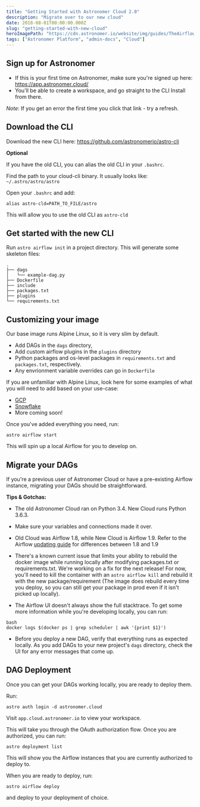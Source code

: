 ```yaml
---
title: "Getting Started with Astronomer Cloud 2.0"
description: "Migrate over to our new cloud"
date: 2018-08-01T00:00:00.000Z
slug: "getting-started-with-new-cloud"
heroImagePath: "https://cdn.astronomer.io/website/img/guides/TheAirflowUI_preview.png"
tags: ["Astronomer Platform", "admin-docs", "Cloud"]
---
```


## Sign up for Astronomer

- If this is your first time on Astronomer, make sure you're signed up here: https://app.astronomer.cloud/
- You'll be able to create a workspace, and go straight to the CLI Install from there. 

_Note_: If you get an error the first time you click that link - try a refresh. 

## Download the CLI

Download the new CLI here:
https://github.com/astronomerio/astro-cli

**Optional**

If you have the old CLI, you can alias the old CLI in your `.bashrc`.

Find the path to your cloud-cli binary. It usually looks like:
`~/.astro/astro/astro`

Open your `.bashrc` and add:

`alias astro-cld=PATH_TO_FILE/astro`

This will allow you to use the old CLI as `astro-cld`

## Get started with the new CLI

Run `astro airflow init` in a project directory. This will generate some skeleton files:

```
.
├── dags
│   └── example-dag.py
├── Dockerfile
├── include
├── packages.txt
├── plugins
└── requirements.txt
```

## Customizing your image
Our base image runs Alpine Linux, so it is very slim by default.

- Add DAGs in the `dags` directory,
- Add custom airflow plugins in the `plugins` directory
- Python packages and os-level packages in `requirements.txt` and `packages.txt`, respectively.
- Any envrionment variable overrides can go in `Dockerfile`

If you are unfamiliar with Alpine Linux, look here for some examples of what
you will need to add based on your use-case:

- [GCP](https://github.com/astronomerio/airflow-guides/tree/master/example_code/gcp/example_code)
- [Snowflake](https://github.com/astronomerio/airflow-guides/tree/master/example_code/snowflake/example_code)
- More coming soon!

Once you've added everything you need, run:

  `astro airflow start`

This will spin up a local Airflow for you to develop on.

## Migrate your DAGs

If you're a previous user of Astronomer Cloud or have a pre-existing Airflow instance, migrating your DAGs should be straightforward. 

__Tips & Gotchas:__
- The old Astronomer Cloud ran on Python 3.4. New Cloud runs Python 3.6.3.
- Make sure your variables and connections made it over.
- Old Cloud was Airflow 1.8, while New Cloud is Airflow 1.9. Refer to the Airflow [updating guide](https://github.com/apache/incubator-airflow/blob/master/UPDATING.md#airflow-19) for differences between 1.8 and 1.9
- There's a known current issue that limits your ability to rebuild the docker image while running locally after modifying packages.txt or requirements.txt. We're working on a fix for the next release! For now, you'll need to kill the container with an `astro airflow kill` and rebuild it with the new package/requirement (The image does rebuild every time you deploy, so you can still get your package in prod even if it isn't picked up locally).

- The Airflow UI doesn't always show the full stacktrace. To get some more information while you're developing locally, you can run:

```
bash
docker logs $(docker ps | grep scheduler | awk '{print $1}')
```
- Before you deploy a new DAG, verify that everything runs as expected locally.
As you add DAGs to your new project's `dags` directory, check the UI for any error messages that come up.


## DAG Deployment

Once you can get your DAGs working locally, you are ready to deploy them.

Run:

  `astro auth login -d astronomer.cloud`

Visit `app.cloud.astronomer.io` to view your workspace.

This will take you through the OAuth authorization flow. Once you are authorized, you can run:

  `astro deployment list`

This will show you the Airflow instances that you are currently authorized to deploy to.

When you are ready to deploy, run:

  `astro airflow deploy`

and deploy to your deployment of choice.
